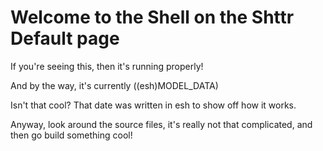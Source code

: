# Welcome to the Shell on the Shttr Default page

If you're seeing this, then it's running properly!

And by the way, it's currently ((esh)MODEL_DATA)

Isn't that cool? That date was written in esh to show off how it works.

Anyway, look around the source files, it's really not that complicated, and then go build something cool!
